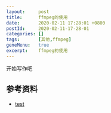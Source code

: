 ```yaml
---
layout:     post
title:      ffmpeg的使用
date:       2020-02-11 17:28:01 +0800
postId:     2020-02-11-17-28-01
categories: []
tags:       [其他,ffmpeg]
geneMenu:   true
excerpt:    ffmpeg的使用
---
```


开始写作吧

## 参考资料

* [test](test.html)